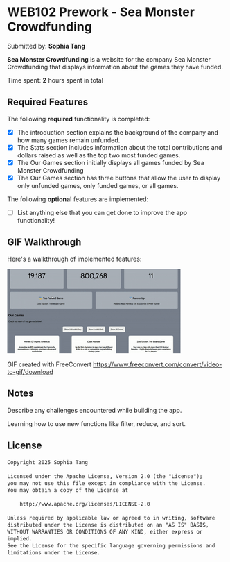 # WEB102 Prework - Sea Monster Crowdfunding

Submitted by: **Sophia Tang**

**Sea Monster Crowdfunding** is a website for the company Sea Monster Crowdfunding that displays information about the games they have funded.

Time spent: **2** hours spent in total

## Required Features

The following **required** functionality is completed:

* [X] The introduction section explains the background of the company and how many games remain unfunded.
* [X] The Stats section includes information about the total contributions and dollars raised as well as the top two most funded games.
* [X] The Our Games section initially displays all games funded by Sea Monster Crowdfunding
* [X] The Our Games section has three buttons that allow the user to display only unfunded games, only funded games, or all games.

The following **optional** features are implemented:

* [ ] List anything else that you can get done to improve the app functionality!

## GIF Walkthrough

Here's a walkthrough of implemented features:

![GIF Walkthrough](./Screen%20Recording%202025-05-04%20202511.gif)

GIF created with FreeConvert https://www.freeconvert.com/convert/video-to-gif/download

## Notes

Describe any challenges encountered while building the app.

Learning how to use new functions like filter, reduce, and sort.

## License

    Copyright 2025 Sophia Tang

    Licensed under the Apache License, Version 2.0 (the "License");
    you may not use this file except in compliance with the License.
    You may obtain a copy of the License at

        http://www.apache.org/licenses/LICENSE-2.0

    Unless required by applicable law or agreed to in writing, software
    distributed under the License is distributed on an "AS IS" BASIS,
    WITHOUT WARRANTIES OR CONDITIONS OF ANY KIND, either express or implied.
    See the License for the specific language governing permissions and
    limitations under the License.
